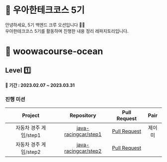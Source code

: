 # 🌟 우아한테크코스 5기 
안녕하세요, 5기 백엔드 크루 오션입니다 🌊🌊 \
우아한테크코스 5기를 활동하며 진행한 내용 정리 레파지토리입니다.
<br>

# 🚀 woowacourse-ocean
## Level 1️⃣
**📆 기간 : 2023.02.07 ~ 2023.03.31**
### 진행 미션
|Project |Repository |Pull Request |Pair |
|:------:|:---------:|:-----------:|:---:|
|자동차 경주 게임/step1|[java-racingcar/step1](https://github.com/donghae-kim/java-racingcar/tree/step1)|[Pull Request](https://github.com/woowacourse/java-racingcar/pull/509)|제이미|
|자동차 경주 게임/step2|[java-racingcar/step2](https://github.com/donghae-kim/java-racingcar/tree/step2)|[Pull Request](https://github.com/woowacourse/java-racingcar/pull/556)|

